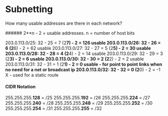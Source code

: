 # Subnetting

How many usable addresses are there in each network?

###### 2**n - 2 = usable addresses. n = number of host bits

203.0.113.0/25: 32 - 25 = 7 (2**7) - 2 = 126 usable
203.0.113.0/26: 32 - 26 = 6 (2**6) - 2 = 62 usable
203.0.113.0/27: 32 - 27 = 5 (2**5) - 2 = 30 usable
203.0.113.0/28: 32 - 28 = 4 (2**4) - 2 = 14 usable
203.0.113.0/29: 32 - 29 = 3 (2**3) - 2 = 6 usable
203.0.113.0/30: 32 - 30 = 2 (2**2) - 2 = 2 usable
203.0.113.0/31: 32 - 31 = 1 (2**1) - 2 = 0 usable - for point to point links when no need for a net or broadcast ip
203.0.113.0/32: 32 - 32 = 0 (2**0) - 2 = -1 X - used for a static route 

#### CIDR Notation

255.255.255.**128** = /25
255.255.255.**192** = /26
255.255.255.**224** = /27
255.255.255.**240** = /28
255.255.255.**248** = /29
255.255.255.**252** = /30
255.255.255.**254** = /31
255.255.255.**255** = /32
